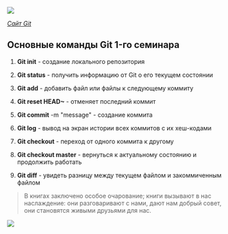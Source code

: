 ![](1.png)

[_Сайт Git_](https://git-scm.com/)

## Основные команды Git 1-го cеминара

1. **Git init** - создание локального репозитория

2. **Git status** - получить информацию от Git о его текущем состоянии

3. **Git add** - добавить файл или файлы к следующему коммиту

4. **Git reset HEAD~** - отменяет последний коммит

5. **Git commit** -m "message" - создание коммита

6. **Git log** - вывод на экран истории всех коммитов с их хеш-кодами

7. **Git checkout** - переход от одного коммита к другому

8. **Git checkout master** - вернуться к актуальному состоянию и продолжить работать

9. **Git diff** - увидеть разницу между текущем файлом и закоммиченным файлом

> В книгах заключено особое очарование; книги вызывают в нас наслаждение: они разговаривают с нами, дают нам добрый совет, они становятся живыми друзьями для нас.

![](https://www.shutterstock.com/shutterstock/videos/1060924501/thumb/8.jpg?ip=x480)